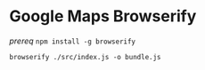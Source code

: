 # Google Maps Browserify

_prereq_ `npm install -g browserify`

`browserify ./src/index.js -o bundle.js`